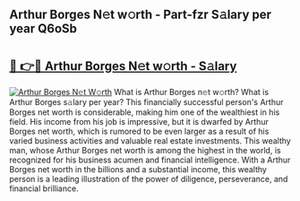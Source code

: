 ## Arthur Borges N𝚎t w𝚘rth - Part-fzr S𝚊lary per year Q6oSb

# <h2><a href="http://gc47fvn.nevu.top/?p=Arthur+Borges">🔗 👉🔴 Arthur Borges N𝚎t w𝚘rth - S𝚊lary</a></h2>

[![Arthur Borges N𝚎t W𝚘rth](https://i.imgur.com/Oavwk0R.jpeg)](http://gc47fvn.nevu.top/?p=Arthur+Borges)
What is Arthur Borges n𝚎t w𝚘rth? What is Arthur Borges s𝚊lary per year?
This financially successful person's Arthur Borges net worth is considerable, making him one of the wealthiest in his field. His income from his job is impressive, but it is dwarfed by Arthur Borges net worth, which is rumored to be even larger as a result of his varied business activities and valuable real estate investments. This wealthy man, whose Arthur Borges net worth is among the highest in the world, is recognized for his business acumen and financial intelligence. With a Arthur Borges net worth in the billions and a substantial income, this wealthy person is a leading illustration of the power of diligence, perseverance, and financial brilliance.

